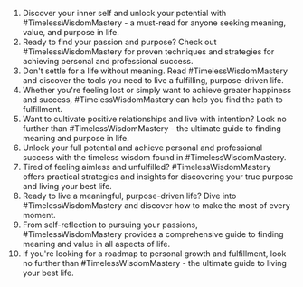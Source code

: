 1. Discover your inner self and unlock your potential with #TimelessWisdomMastery - a must-read for anyone seeking meaning, value, and purpose in life.
2. Ready to find your passion and purpose? Check out #TimelessWisdomMastery for proven techniques and strategies for achieving personal and professional success.
3. Don't settle for a life without meaning. Read #TimelessWisdomMastery and discover the tools you need to live a fulfilling, purpose-driven life.
4. Whether you're feeling lost or simply want to achieve greater happiness and success, #TimelessWisdomMastery can help you find the path to fulfillment.
5. Want to cultivate positive relationships and live with intention? Look no further than #TimelessWisdomMastery - the ultimate guide to finding meaning and purpose in life.
6. Unlock your full potential and achieve personal and professional success with the timeless wisdom found in #TimelessWisdomMastery.
7. Tired of feeling aimless and unfulfilled? #TimelessWisdomMastery offers practical strategies and insights for discovering your true purpose and living your best life.
8. Ready to live a meaningful, purpose-driven life? Dive into #TimelessWisdomMastery and discover how to make the most of every moment.
9. From self-reflection to pursuing your passions, #TimelessWisdomMastery provides a comprehensive guide to finding meaning and value in all aspects of life.
10. If you're looking for a roadmap to personal growth and fulfillment, look no further than #TimelessWisdomMastery - the ultimate guide to living your best life.

